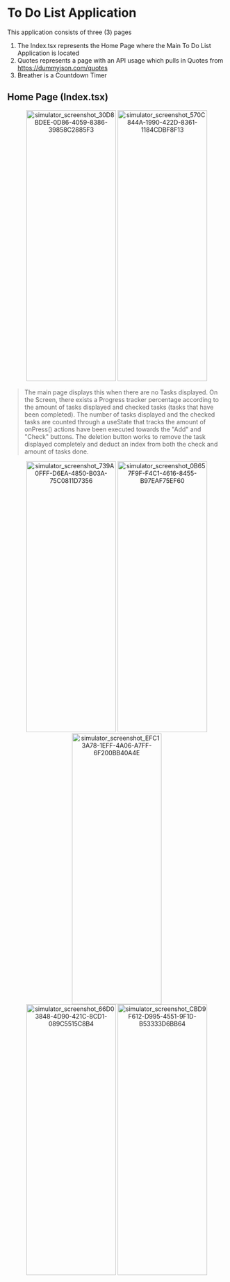# To Do List Application
This application consists of three (3) pages
1. The Index.tsx represents the Home Page where the Main To Do List Application is located
2. Quotes represents a page with an API usage which pulls in Quotes from https://dummyjson.com/quotes
3. Breather is a Countdown Timer

## Home Page (Index.tsx)

<div align="center">
    <img width="206" height="622" alt="simulator_screenshot_30D8BDEE-0D86-4059-8386-39858C2885F3" src="https://github.com/user-attachments/assets/c7782bed-d3d1-4bd3-a5a5-170dd23f1aa1" />
    <img width="206" height="622" alt="simulator_screenshot_570C844A-1990-422D-8361-1184CDBF8F13" src="https://github.com/user-attachments/assets/650e7b18-692a-4ba3-9bc5-1404f6d0b4dc" />
</div>


> The main page displays this when there are no Tasks displayed. On the Screen, there exists a Progress tracker percentage according to the amount of tasks displayed and checked tasks (tasks that have been completed). The number of tasks displayed and the checked tasks are counted through a useState that tracks the amount of onPress() actions have been executed towards the "Add" and "Check" buttons. The deletion button works to remove the task displayed completely and deduct an index from both the check and amount of tasks done.


<div align="center">
    <img width="206" height="622" alt="simulator_screenshot_739A0FFF-D6EA-4850-B03A-75C0811D7356" src="https://github.com/user-attachments/assets/d757f153-d330-47ff-9b0c-95e802fca899" />
    <img width="206" height="622" alt="simulator_screenshot_0B657F9F-F4C1-4616-8455-B97EAF75EF60" src="https://github.com/user-attachments/assets/0887088d-5d71-4d68-8ff3-8659a0ae8e7a" />
    <img width="206" height="622" alt="simulator_screenshot_EFC13A78-1EFF-4A06-A7FF-6F200BB40A4E" src="https://github.com/user-attachments/assets/bcc31698-f26d-466c-8c78-4155738a1813" />
</div>

<div align="center">
    <img width="206" height="622" alt="simulator_screenshot_66D03848-4D90-421C-8CD1-089C5515C8B4" src="https://github.com/user-attachments/assets/622eca7f-d859-4e6e-8c3b-c976e15c72a3" />
    <img width="206" height="622" alt="simulator_screenshot_CBD9F612-D995-4551-9F1D-B53333D6BB64" src="https://github.com/user-attachments/assets/5c492c7b-8ca6-4b9e-be07-a51145f7df8d" />
</div>

